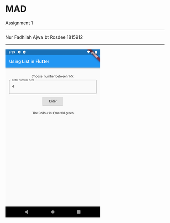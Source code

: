 # MAD
Assignment 1
<hr>
Nur Fadhilah Ajwa bt Rosdee
1815912
<hr>
<img src = "Images/AssignmentMAD.png" width="300" >

